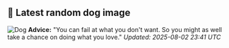 ## 🐶 Latest random dog image
![Dog](https://images.dog.ceo/breeds/basenji/n02110806_5642.jpg)
**Advice:** "You can fail at what you don't want. So you might as well take a chance on doing what you love."
*Updated: 2025-08-02 23:41 UTC*
